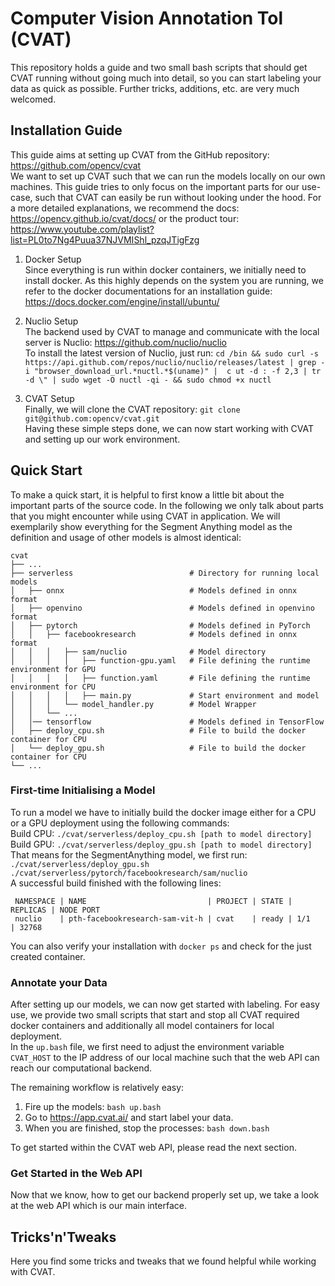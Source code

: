 # Computer Vision Annotation Tol (CVAT)

This repository holds a guide and two small bash scripts that should get CVAT running without going much into detail, so you can start labeling your data as quick as possible. Further tricks, additions, etc. are very much welcomed.

## Installation Guide

This guide aims at setting up CVAT from the GitHub repository: https://github.com/opencv/cvat <br/>
We want to set up CVAT such that we can run the models locally on our own machines. This guide tries to only focus on the important parts for our use-case, such that CVAT can easily be run without looking under the hood.  For a more detailed explanations, we recommend the docs: https://opencv.github.io/cvat/docs/ or the product tour: https://www.youtube.com/playlist?list=PL0to7Ng4Puua37NJVMIShl_pzqJTigFzg

1. Docker Setup <br/>
Since everything is run within docker containers, we initially need to install docker. As this highly depends on the system you are running, we refer to the docker documentations for an installation guide: https://docs.docker.com/engine/install/ubuntu/

2. Nuclio Setup<br/>
The backend used by CVAT to manage and communicate with the local server is Nuclio: https://github.com/nuclio/nuclio <br/>
To install the latest version of Nuclio, just run: `cd /bin && sudo curl -s https://api.github.com/repos/nuclio/nuclio/releases/latest | grep -i "browser_download_url.*nuctl.*$(uname)" |  c
ut -d : -f 2,3 | tr -d \" | sudo wget -O nuctl -qi - && sudo chmod +x nuctl` <br/>

3. CVAT Setup<br/>
Finally, we will clone the CVAT repository: `git clone git@github.com:opencv/cvat.git` <br/>
Having these simple steps done, we can now start working with CVAT and setting up our work environment.

## Quick Start

To make a quick start, it is helpful to first know a little bit about the important parts of the source code. In the following we only talk about parts that you might encounter while using CVAT in application. We will exemplarily show everything for the Segment Anything model as the definition and usage of other models is almost identical:

    cvat
    ├── ...
    ├── serverless                          # Directory for running local models
    │   ├── onnx                            # Models defined in onnx format
    │   ├── openvino                        # Models defined in openvino format
    │   ├── pytorch                         # Models defined in PyTorch
    │   │   ├── facebookresearch            # Models defined in onnx format
    │   │   │   ├── sam/nuclio              # Model directory
    │   │   │   │   ├── function-gpu.yaml   # File defining the runtime environment for GPU
    │   │   │   │   ├── function.yaml       # File defining the runtime environment for CPU
    │   │   │   │   ├── main.py             # Start environment and model
    │   │   │   └── model_handler.py        # Model Wrapper
    │   │   └── ...      
    │   │── tensorflow                      # Models defined in TensorFlow
    │   ├── deploy_cpu.sh                   # File to build the docker container for CPU
    │   └── deploy_gpu.sh                   # File to build the docker container for CPU
    └── ...


### First-time Initialising a Model
To run a model we have to initially build the docker image either for a CPU or a GPU deployment using the following commands: <br/>
Build CPU: `./cvat/serverless/deploy_cpu.sh [path to model directory]` <br/>
Build GPU: `./cvat/serverless/deploy_gpu.sh [path to model directory]` <br/>
That means for the SegmentAnything model, we first run: `./cvat/serverless/deploy_gpu.sh ./cvat/serverless/pytorch/facebookresearch/sam/nuclio`<br/> 
A successful build finished with the following lines:
```
 NAMESPACE | NAME                           | PROJECT | STATE | REPLICAS | NODE PORT 
 nuclio    | pth-facebookresearch-sam-vit-h | cvat    | ready | 1/1      | 32768
```
You can also verify your installation with `docker ps` and check for the just created container.

### Annotate your Data
After setting up our models, we can now get started with labeling. For easy use, we provide two small scripts that start and stop all CVAT required docker containers and additionally all model containers for local deployment. <br/>
In the `up.bash` file, we first need to adjust the environment variable `CVAT_HOST` to the IP address of our local machine such that the web API can reach our computational backend.

The remaining workflow is relatively easy:
1. Fire up the models: `bash up.bash`
2. Go to https://app.cvat.ai/ and start label your data.
3. When you are finished, stop the processes: `bash down.bash`

To get started within the CVAT web API, please read the next section.

### Get Started in the Web API
Now that we know, how to get our backend properly set up, we take a look at the web API which is our main interface.

## Tricks'n'Tweaks
Here you find some tricks and tweaks that we found helpful while working with CVAT.


